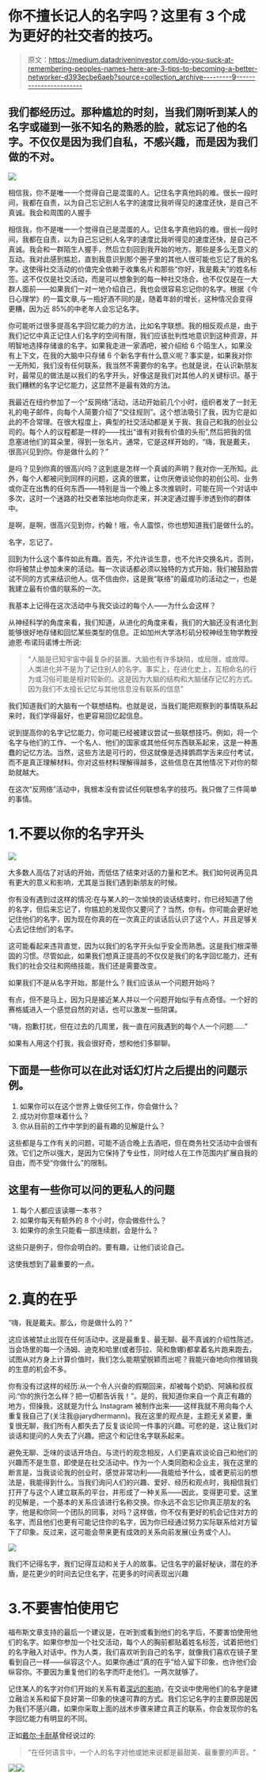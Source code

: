 # 你不擅长记人的名字吗？这里有 3 个成为更好的社交者的技巧。

> 原文：<https://medium.datadriveninvestor.com/do-you-suck-at-remembering-peoples-names-here-are-3-tips-to-becoming-a-better-networker-d393ecbe6aeb?source=collection_archive---------9----------------------->

## 我们都经历过。那种尴尬的时刻，当我们刚听到某人的名字或碰到一张不知名的熟悉的脸，就忘记了他的名字。不仅仅是因为我们自私，不感兴趣，而是因为我们做的不对。

![](img/02712462c5120e868525b52e141b3df4.png)

相信我，你不是唯一一个觉得自己是混蛋的人。记住名字真他妈的难。很长一段时间，我都在自责，以为自己忘记别人名字的速度比我听得见的速度还快，是自己不真诚。我会和周围的人握手

相信我，你不是唯一一个觉得自己是混蛋的人。记住名字真他妈的难。很长一段时间，我都在自责，以为自己忘记别人名字的速度比我听得见的速度还快，是自己不真诚。我会和一群陌生人握手，然后立刻回到我开始的地方。那些是多么无意义的互动。我对此感到尴尬，直到我意识到那个圈子里的其他人很可能也忘记了我的名字。这使得社交活动的价值完全依赖于收集名片和那些“你好，我是戴夫”的姓名标签。这不仅仅是社交活动，而是可以想象到的每一种社交场合，也不仅仅是在一大群人面前——如果我们一对一地介绍自己，我也会很容易忘记你的名字。根据《今日心理学》的一篇文章,与一瓶好酒不同的是，随着年龄的增长，这种情况会变得更糟，因为近 85%的中老年人会忘记名字。

你可能听过很多提高名字回忆能力的方法，比如名字联想。我的相反观点是，由于我们记忆中真正记住人们名字的空间有限，我们应该批判性地意识到这种资源，并明智地选择存储谁的名字。如果我走进一家酒吧，被介绍给 6 个陌生人，如果没有上下文，在我的大脑中只存储 6 个新名字有什么意义呢？事实是，如果我对你一无所知，我们没有任何联系，我当然不需要你的名字。也就是说，在认识新朋友时，最常见的做法是以我们的名字开头，好像这是我们对其他人的关键标识。基于我们糟糕的名字记忆能力，这显然不是最有效的方法。

我最近在纽约参加了一个“反网络”活动，活动开始前几个小时，组织者发了一封无礼的电子邮件，向每个人简要介绍了“交往规则”。这个想法吸引了我，因为它是如此的不合常理。在很大程度上，典型的社交活动都是关于我、我自己和我的创业公司的。每个人的议程都是一样的——找出“谁有对我有价值的头衔”,然后把我的信息塞进他们的耳朵里，得到一张名片。通常，它是这样开始的，“嗨，我是戴夫，很高兴见到你。你是做什么的？”

是吗？见到你真的很高兴吗？这到底是怎样一个真诚的声明？我对你一无所知。此外，每个人都被问到同样的问题，这真的很累，让你厌倦谈论你的初创公司、业务或你正在出售的任何东西——特别是当一个晚上多次推销时，可能在同一个对话中多次，这时一个迷路的社交者笨拙地向你走来，并决定通过握手渗透到你的群体中。

是啊，是啊，很高兴见到你，约翰！哦，令人震惊，你也想知道我们是做什么的。

名字，忘记了。

回到为什么这个事件如此有趣。首先，不允许谈生意，也不允许交换名片。否则，你将被禁止参加未来的活动。每一次谈话都必须以独特的方式开始，我们被鼓励尝试不同的方式来结识他人。信不信由你，这是我“联络”的最成功的活动之一，也是我建立最有价值的联系的一次。

我基本上记得在这次活动中与我交谈过的每个人——为什么会这样？

从神经科学的角度来看，我们知道，从进化的角度来看，我们的大脑还没有进化到能够很好地存储和回忆某些类型的信息。正如加州大学洛杉矶分校神经生物学教授迪恩·布诺玛诺博士所说:

> “人脑是已知宇宙中最复杂的装置。大脑也有许多缺陷，或局限，或故障。人类进化并不是为了记住别人的名字。事实上，在进化史上，互相命名的行为或习俗可能是相对较新的。这是因为大脑的结构和大脑储存记忆的方式。因为我们不太擅长记忆与其他信息没有联系的信息”

我们知道我们的大脑有一个联想结构。也就是说，当我们能把观察到的事情联系起来时，我们学得最好，也更容易回忆起信息。

说到提高你的名字记忆能力，你可能已经被建议尝试一些联想技巧。例如，将一个名字与他们的工作、一个名人、他们的国家或其他任何东西联系起来，这是一种愚蠢的记忆方法。当然，这些方法是可行的，但这就像是选择鹦鹉学舌来应付考试，而不是真正理解材料。你对这些材料理解得越多，这些信息在其他情况下对你的帮助就越大。

在这次“反网络”活动中，我根本没有尝试任何联想名字的技巧。我只做了三件简单的事情。

# 1.不要以你的名字开头

![](img/3d602c1700e1d571374eb842323a3170.png)

大多数人高估了对话的开始，而低估了结束对话的力量和艺术。我们如何说再见具有更大的意义和影响，尤其是当我们遇到新朋友的时候。

你有没有遇到过这样的情况:在与某人的一次愉快的谈话结束时，你已经知道了他的名字，但后来忘记了，你尴尬的发现你又要问了？当然，你有。你可能会更好地记住他们的名字，因为现在你真的在一次真正的谈话后认识了这个人，并且足够关心去记住他们的名字。

这可能看起来违背直觉，因为以我们的名字开头似乎安全而熟悉。这是我们根深蒂固的习惯。尽管如此，如果我们想真正提高的不仅仅是我们的名字回忆能力，还有我们的社会交往和网络技能，我们还是需要改变。

如果我们不是从名字开始，那是什么？我们应该从一个问题开始吗？

有点，但不是马上，因为只是接近某人并以一个问题开始似乎有点奇怪。一个好的赛格威进入一个感觉自然的对话，也可以激发一些阴谋。

“嗨，抱歉打扰，但在过去的几周里，我一直在问我遇到的每个人一个问题……”

如果有人用这个打我，我会很好奇，想和他们多聊聊。

## 下面是一些你可以在此对话幻灯片之后提出的问题示例。

1.  如果你可以在这个世界上做任何工作，你会做什么？
2.  成功对你意味着什么？
3.  你从目前的工作中学到的最有趣的见解是什么？

这些都是与工作有关的问题，可能不适合晚上去酒吧，但在商务社交活动中会很有效。它们之所以强大，是因为它保持了专业性，同时给人在工作范围内扩展自我的自由，而不受“你做什么”的限制。

## **这里有一些你可以问的更私人的问题**

1.  每个人都应该读哪一本书？
2.  如果你每天有额外的 8 个小时，你会做些什么？
3.  如果你的余生只能看一部连续剧，会是什么？

这些只是例子，但你会明白的。要有趣，让他们谈论自己。

这使我想到了最重要的一点。

# 2.真的在乎

“嗨，我是戴夫。那么，你是做什么的？”

这应该被禁止出现在任何活动中。这是最重复、最无聊、最不真诚的介绍性陈述。当会场里的每一个汤姆、迪克和哈里(或者莎拉、简和詹娜)都拿着名片跑来跑去，试图从对方身上计算价值时，我们怎么能期望脱颖而出呢？我能兴奋地向你推销我的生意的机会不多。

你有没有过这样的经历:从一个令人兴奋的假期回来，却被每个奶奶、阿姨和叔叔问:“你的旅行怎么样？把一切都告诉我！”。是的，我知道你来自一个真正有趣的地方，但操我，这就是为什么 Instagram 被制作出来——这样我就不用向每个人重复我自己了(关注我@jarydhermann)。我在这里的观点是，主题无关紧要，重复很无聊，我们所有人都失去了反复谈论同一件事的兴趣。可悲的是，这让我们对谈话和提问的人失去了兴趣。把这个和记住名字联系起来。

避免无聊、乏味的谈话开场白。与流行的观念相反，人们更喜欢谈论自己和他们的兴趣而不是生意，即使是在社交活动中。作为一个人类同胞和企业主，我在这里的断言是，当我谈论我的创业时，感觉非常功利——我能给予什么，或者更前沿的想法是，我能得到什么。当我们询问人们的兴趣、爱好、经历和观点时，我相信我们打开了与这个人建立联系的平台，并形成了一种关系——因此，变得更可爱。这里的见解是，一个基本的关系应该进行名称交换。你永远不会忘记你真正朋友的名字，他是和你同一个团队的同事，对吗？这样做，你不仅有更好的机会记住对方的名字，而且他们也更有可能记住你的名字，因为你已经通过努力实际联系给对方留下了印象。反过来，这可能会带来更有成效的关系向前发展(业务或个人)。

![](img/969edbf86bf6aa2b00ce2fc1520b7834.png)

我们不记得名字，我们记得互动和关于人的故事。记住名字的最好秘诀，潜在的矛盾，是花更少的时间去记住名字，花更多的时间表现出兴趣

# 3.不要害怕使用它

福布斯文章支持的最后一个建议是，在听到或看到他们的名字后，不要害怕使用他们的名字。如果你参加一个社交活动，每个人的胸前都贴着姓名标签，试着把他们的名字融入对话中。作为人类，我们喜欢听到自己的名字，就像我们喜欢在镜子里看到自己一样——纵容这个人。如果你通过“真的在乎”给人留下印象，也许他们会纵容你。不要因为重复他们的名字而吓走他们。一两次就够了。

记住某人的名字对你们开始的关系有着[深远的影响](https://www.washingtonpost.com/business/capitalbusiness/career-coach-the-power-of-using-a-name/2014/01/10/8ca03da0-787e-11e3-8963-b4b654bcc9b2_story.html)，在交谈中使用他们的名字是建立融洽关系和留下良好第一印象的快速可靠的方式。我们忘记名字的主要原因是因为我们不感兴趣，如果你采取上面的战术步骤来建立真正的联系，你会发现你的名字回忆能力有明显的不同。

正如[戴尔·卡耐基](https://en.wikipedia.org/wiki/Dale_Carnegie)曾经说过的:

> "在任何语言中，一个人的名字对他或她来说都是最甜美、最重要的声音。"

![](img/4c2b6b8aba8f660d1b2813c2c02d3358.png)![](img/969edbf86bf6aa2b00ce2fc1520b7834.png)